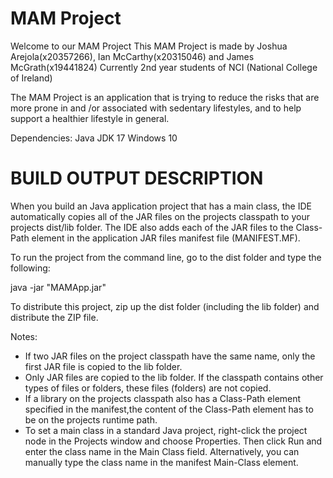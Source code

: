 # MAM Project
 Welcome to our MAM Project
 This MAM Project is made by Joshua Arejola(x20357266), Ian McCarthy(x20315046) and James McGrath(x19441824)
 Currently 2nd year students of NCI (National College of Ireland)

The MAM Project is an application that is trying to reduce the risks that are more prone in and /or associated with sedentary lifestyles, and to help support a healthier lifestyle in general.

Dependencies:
Java JDK 17
Windows 10




# BUILD OUTPUT DESCRIPTION


When you build an Java application project that has a main class, the IDE
automatically copies all of the JAR
files on the projects classpath to your projects dist/lib folder. The IDE
also adds each of the JAR files to the Class-Path element in the application
JAR files manifest file (MANIFEST.MF).

To run the project from the command line, go to the dist folder and
type the following:

java -jar "MAMApp.jar" 

To distribute this project, zip up the dist folder (including the lib folder)
and distribute the ZIP file.

Notes:

* If two JAR files on the project classpath have the same name, only the first
JAR file is copied to the lib folder.
* Only JAR files are copied to the lib folder.
If the classpath contains other types of files or folders, these files (folders)
are not copied.
* If a library on the projects classpath also has a Class-Path element
specified in the manifest,the content of the Class-Path element has to be on
the projects runtime path.
* To set a main class in a standard Java project, right-click the project node
in the Projects window and choose Properties. Then click Run and enter the
class name in the Main Class field. Alternatively, you can manually type the
class name in the manifest Main-Class element.
